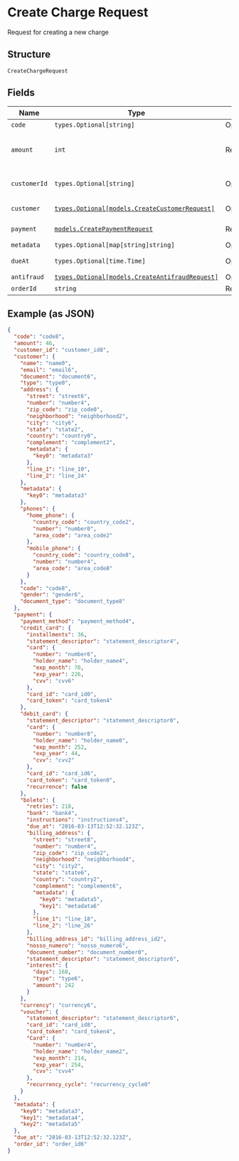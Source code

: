 
# Create Charge Request

Request for creating a new charge

## Structure

`CreateChargeRequest`

## Fields

| Name | Type | Tags | Description |
|  --- | --- | --- | --- |
| `code` | `types.Optional[string]` | Optional | Code |
| `amount` | `int` | Required | The amount of the charge, in cents |
| `customerId` | `types.Optional[string]` | Optional | The customer's id |
| `customer` | [`types.Optional[models.CreateCustomerRequest]`](../../doc/models/create-customer-request.md) | Optional | Customer data |
| `payment` | [`models.CreatePaymentRequest`](../../doc/models/create-payment-request.md) | Required | Payment data |
| `metadata` | `types.Optional[map[string]string]` | Optional | Metadata |
| `dueAt` | `types.Optional[time.Time]` | Optional | The charge due date |
| `antifraud` | [`types.Optional[models.CreateAntifraudRequest]`](../../doc/models/create-antifraud-request.md) | Optional | - |
| `orderId` | `string` | Required | Order Id |

## Example (as JSON)

```json
{
  "code": "code8",
  "amount": 46,
  "customer_id": "customer_id8",
  "customer": {
    "name": "name0",
    "email": "email6",
    "document": "document6",
    "type": "type0",
    "address": {
      "street": "street6",
      "number": "number4",
      "zip_code": "zip_code0",
      "neighborhood": "neighborhood2",
      "city": "city6",
      "state": "state2",
      "country": "country0",
      "complement": "complement2",
      "metadata": {
        "key0": "metadata3"
      },
      "line_1": "line_10",
      "line_2": "line_24"
    },
    "metadata": {
      "key0": "metadata3"
    },
    "phones": {
      "home_phone": {
        "country_code": "country_code2",
        "number": "number0",
        "area_code": "area_code2"
      },
      "mobile_phone": {
        "country_code": "country_code8",
        "number": "number4",
        "area_code": "area_code8"
      }
    },
    "code": "code8",
    "gender": "gender6",
    "document_type": "document_type8"
  },
  "payment": {
    "payment_method": "payment_method4",
    "credit_card": {
      "installments": 36,
      "statement_descriptor": "statement_descriptor4",
      "card": {
        "number": "number6",
        "holder_name": "holder_name4",
        "exp_month": 70,
        "exp_year": 226,
        "cvv": "cvv6"
      },
      "card_id": "card_id0",
      "card_token": "card_token4"
    },
    "debit_card": {
      "statement_descriptor": "statement_descriptor0",
      "card": {
        "number": "number8",
        "holder_name": "holder_name0",
        "exp_month": 252,
        "exp_year": 44,
        "cvv": "cvv2"
      },
      "card_id": "card_id6",
      "card_token": "card_token0",
      "recurrence": false
    },
    "boleto": {
      "retries": 218,
      "bank": "bank4",
      "instructions": "instructions4",
      "due_at": "2016-03-13T12:52:32.123Z",
      "billing_address": {
        "street": "street8",
        "number": "number4",
        "zip_code": "zip_code2",
        "neighborhood": "neighborhood4",
        "city": "city2",
        "state": "state6",
        "country": "country2",
        "complement": "complement6",
        "metadata": {
          "key0": "metadata5",
          "key1": "metadata6"
        },
        "line_1": "line_18",
        "line_2": "line_26"
      },
      "billing_address_id": "billing_address_id2",
      "nosso_numero": "nosso_numero6",
      "document_number": "document_number0",
      "statement_descriptor": "statement_descriptor6",
      "interest": {
        "days": 168,
        "type": "type6",
        "amount": 242
      }
    },
    "currency": "currency6",
    "voucher": {
      "statement_descriptor": "statement_descriptor6",
      "card_id": "card_id8",
      "card_token": "card_token4",
      "Card": {
        "number": "number4",
        "holder_name": "holder_name2",
        "exp_month": 214,
        "exp_year": 254,
        "cvv": "cvv4"
      },
      "recurrency_cycle": "recurrency_cycle0"
    }
  },
  "metadata": {
    "key0": "metadata3",
    "key1": "metadata4",
    "key2": "metadata5"
  },
  "due_at": "2016-03-13T12:52:32.123Z",
  "order_id": "order_id6"
}
```

